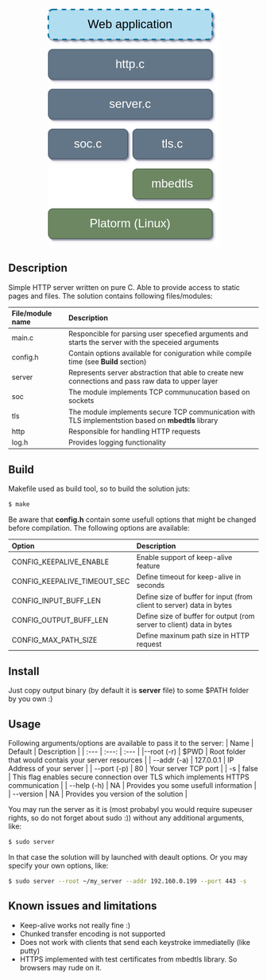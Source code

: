 <p align="center">
  <img src="./resources/http_server_arch.drawio.png" />
</p>

## Description

Simple HTTP server written on pure C. Able to provide access to static pages and files.
The solution contains following files/modules:

| File/module name | Description |
| :--- | :--- |
| main.c | Responcible for parsing user specefied arguments and starts the server with the speceied arguments |
| config.h | Contain options available for coniguration while compile time (see **Build** section) |
| server | Represents server abstraction that able to create new connections and pass raw data to upper layer |
| soc | The module implements TCP communucation based on sockets |
| tls | The module implements secure TCP communication with TLS implementstion based on **mbedtls** library |
| http | Responsible for handling HTTP requests |
| log.h | Provides logging functionality |

## Build

Makefile used as build tool, so to build the solution juts:
```bash
$ make
```

Be aware that **config.h** contain some usefull options that might be changed before compilation.
The following options are available:

| Option | Description |
| :--- | :--- |
| CONFIG_KEEPALIVE_ENABLE | Enable support of keep-alive feature |
| CONFIG_KEEPALIVE_TIMEOUT_SEC | Define timeout for keep-alive in seconds |
| CONFIG_INPUT_BUFF_LEN | Define size of buffer for input (from client to server) data in bytes |
| CONFIG_OUTPUT_BUFF_LEN | Define size of buffer for output (rom server to client) data in bytes |
| CONFIG_MAX_PATH_SIZE | Define maxinum path size in HTTP request |

## Install

Just copy output binary (by default it is **server** file) to some $PATH folder by you own :)

## Usage

Following arguments/options are available to pass it to the server:
| Name | Default | Description |
| :--- | :---: | :--- |
|--root (-r) | $PWD | Root folder that would contais your server resources |
| --addr (-a) | 127.0.0.1 | IP Address of your server |
| --port (-p) | 80 | Your server TCP port |
| -s | false | This flag enables secure connection over TLS which implements HTTPS communication |
| --help (-h) | NA | Provides you some usefull information |
| --version | NA | Provides you version of the solution |

You may run the server as it is (most probabyl you would require supeuser rights, so do not forget about sudo :)) without any additional arguments, like:
```bash
$ sudo server
```
In that case the solution will by launched with deault options.
Or you may specify your own options, like:
```bash
$ sudo server --root ~/my_server --addr 192.160.0.199 --port 443 -s
```

## Known issues and limitations

 - Keep-alive works not really fine :)
 - Chunked transfer encoding is not supported
 - Does not work with clients that send each keystroke immediatelly (like putty)
 - HTTPS implemented with test certificates from mbedtls library. So browsers may rude on it.
